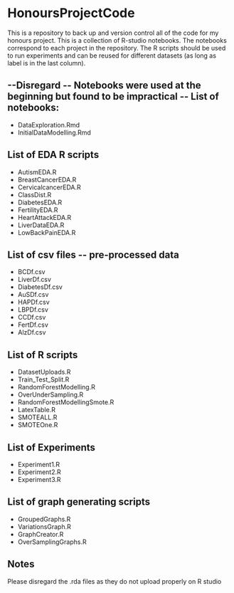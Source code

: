 # HonoursProjectCode

This is a repository to back up and version control all of the code for my honours project.
This is a collection of  R-studio notebooks. The notebooks correspond to each project in the repository.
The R scripts should be used to run experiments and can be reused for different datasets (as long as label is in the last column).


## --Disregard -- Notebooks were used at the beginning but found to be impractical -- List of notebooks:

-  DataExploration.Rmd
- InitialDataModelling.Rmd

## List of EDA R scripts
- AutismEDA.R
- BreastCancerEDA.R
- CervicalcancerEDA.R
- ClassDist.R
- DiabetesEDA.R
- FertilityEDA.R
- HeartAttackEDA.R
- LiverDataEDA.R
- LowBackPainEDA.R

## List of csv files -- pre-processed data
 - BCDf.csv
 - LiverDf.csv
 - DiabetesDf.csv
 - AuSDf.csv
 - HAPDf.csv
 - LBPDf.csv
 - CCDf.csv
 - FertDf.csv
 - AlzDf.csv
 
 ## List of R scripts
 - DatasetUploads.R
 - Train_Test_Split.R
 - RandomForestModelling.R
 - OverUnderSampling.R
 - RandomForestModellingSmote.R
 - LatexTable.R
 - SMOTEALL.R
 - SMOTEOne.R
 
 ## List of Experiments
 
 - Experiment1.R
 - Experiment2.R
 - Experiment3.R
 
 ## List of graph generating scripts
 - GroupedGraphs.R
 - VariationsGraph.R
 - GraphCreator.R
 - OverSamplingGraphs.R
 
## Notes
Please disregard the .rda files as they do not upload properly on R studio
